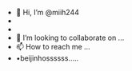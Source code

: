 - 👋 Hi, I’m @miih244
-
- 
- 💞️ I’m looking to collaborate on ...
- 📫 How to reach me ...
- •beijinhossssss.....
<!---
miih244/miih244 is a ✨ special ✨ repository because its `README.md` (this file) appears on your GitHub profile.
You can click the Preview link to take a look at your changes.
--->
